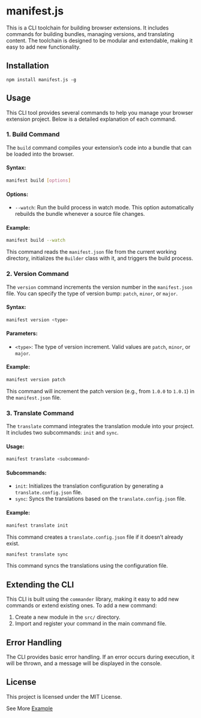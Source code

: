 # manifest.js 

This is a CLI toolchain for building browser extensions. It includes commands for building bundles, managing versions, and translating content. The toolchain is designed to be modular and extendable, making it easy to add new functionality.

## Installation

```shell
npm install manifest.js -g
```
## Usage

This CLI tool provides several commands to help you manage your browser extension project. Below is a detailed explanation of each command.

### 1. Build Command

The `build` command compiles your extension’s code into a bundle that can be loaded into the browser.

#### Syntax:

```bash
manifest build [options]
```

#### Options:

- `--watch`: Run the build process in watch mode. This option automatically rebuilds the bundle whenever a source file changes.

#### Example:

```bash
manifest build --watch
```

This command reads the `manifest.json` file from the current working directory, initializes the `Builder` class with it, and triggers the build process.

### 2. Version Command

The `version` command increments the version number in the `manifest.json` file. You can specify the type of version bump: `patch`, `minor`, or `major`.

#### Syntax:

```bash
manifest version <type>
```

#### Parameters:

- `<type>`: The type of version increment. Valid values are `patch`, `minor`, or `major`.

#### Example:

```bash
manifest version patch
```

This command will increment the patch version (e.g., from `1.0.0` to `1.0.1`) in the `manifest.json` file.

### 3. Translate Command

The `translate` command integrates the translation module into your project. It includes two subcommands: `init` and `sync`.

#### Usage:

```bash
manifest translate <subcommand>
```

#### Subcommands:

- `init`: Initializes the translation configuration by generating a `translate.config.json` file.
- `sync`: Syncs the translations based on the `translate.config.json` file.

#### Example:

```bash
manifest translate init
```

This command creates a `translate.config.json` file if it doesn’t already exist.

```bash
manifest translate sync
```

This command syncs the translations using the configuration file.

## Extending the CLI

This CLI is built using the `commander` library, making it easy to add new commands or extend existing ones. To add a new command:

1. Create a new module in the `src/` directory.
2. Import and register your command in the main command file.

## Error Handling

The CLI provides basic error handling. If an error occurs during execution, it will be thrown, and a message will be displayed in the console.

## License

This project is licensed under the MIT License.

See More [Example](https://github.com/fxnoob/image-to-text-ocr)
